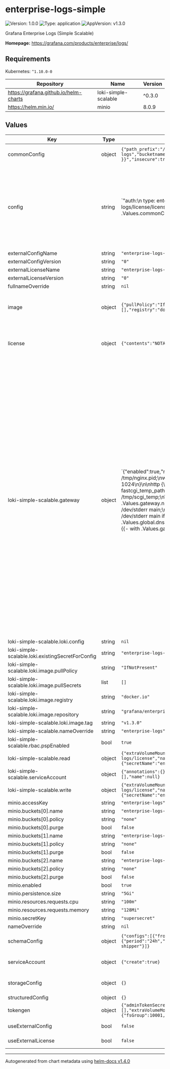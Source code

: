# enterprise-logs-simple

![Version: 1.0.0](https://img.shields.io/badge/Version-1.0.0-informational?style=flat-square) ![Type: application](https://img.shields.io/badge/Type-application-informational?style=flat-square) ![AppVersion: v1.3.0](https://img.shields.io/badge/AppVersion-v1.3.0-informational?style=flat-square)

Grafana Enterprise Logs (Simple Scalable)

**Homepage:** <https://grafana.com/products/enterprise/logs/>

## Requirements

Kubernetes: `^1.10.0-0`

| Repository | Name | Version |
|------------|------|---------|
| https://grafana.github.io/helm-charts | loki-simple-scalable | ^0.3.0 |
| https://helm.min.io/ | minio | 8.0.9 |

## Values

| Key | Type | Default | Description |
|-----|------|---------|-------------|
| commonConfig | object | `{"path_prefix":"/var/loki","replication_factor":3,"storage":{"s3":{"access_key_id":"enterprise-logs","bucketnames":"enterprise-logs-tsdb","endpoint":"{{ include \"enterprise-logs.minio\" . }}","insecure":true,"s3forcepathstyle":true,"secret_access_key":"supersecret"}}}` | Check https://grafana.com/docs/loki/latest/configuration/#common_config for more info on how to provide a common configuration |
| config | string | `"auth:\n  type: enterprise\n\nauth_enabled: true\n\nlicense:\n  path: /etc/enterprise-logs/license/license.jwt\n\ncluster_name: {{ .Release.Name }}\n\n{{- if .Values.commonConfig}}\ncommon:\n{{- toYaml .Values.commonConfig | nindent 2}}\n{{- end}}\n\nserver:\n  http_listen_port: 3100\n  grpc_listen_port: 9095\n\nadmin_client:\n  storage:\n    # TODO: type should not be necessary\n    type: s3\n    s3:\n      bucket_name: enterprise-logs-admin\n\ningester:\n  max_chunk_age: '2h'\n\ningester_client:\n  grpc_client_config:\n    max_recv_msg_size: 104857600\n    max_send_msg_size: 104857600\n\nlimits_config:\n  enforce_metric_name: false\n  reject_old_samples: true\n  reject_old_samples_max_age: 168h\n  max_cache_freshness_per_query: 10m\n\nmemberlist:\n  join_members:\n    - {{ include \"loki.fullname\" . }}-memberlist\n\nquerier:\n  query_ingesters_within: 2h\n\n{{- if .Values.schemaConfig}}\nschema_config:\n{{- toYaml .Values.schemaConfig | nindent 2}}\n{{- end}}\n\n{{- if .Values.storageConfig}}\nstorage_config:\n{{- toYaml .Values.storageConfig | nindent 2}}\n{{- end}}\n\nruler:\n  storage:\n    s3:\n      bucketnames: enterprise-logs-ruler\n  enable_alertmanager_discovery: false\n  enable_api: true\n  enable_sharding: true\n"` | Grafana Enterprise Logs configuration file |
| externalConfigName | string | `"enterprise-logs-config"` |  |
| externalConfigVersion | string | `"0"` |  |
| externalLicenseName | string | `"enterprise-logs-license"` |  |
| externalLicenseVersion | string | `"0"` |  |
| fullnameOverride | string | `nil` | Overrides the chart's computed fullname |
| image | object | `{"pullPolicy":"IfNotPresent","pullSecrets":[],"registry":"docker.io","repository":"grafana/enterprise-logs","tag":"v1.3.0"}` | Definition of the Docker image for Grafana Enterprise Logs If the image block is overwritten in a custom values file, it is also required to update the values in the `loki-simple-scalable.loki.image` block. This can be done by copying the values, or like here, by using an anchor and a pointer. |
| license | object | `{"contents":"NOTAVALIDLICENSE"}` | Grafana Enterprise Logs license In order to use Grafana Enterprise Logs features, you will need to provide the contents of your Grafana Enterprise Logs license, either by providing the contents of the license.jwt, or the name Kubernetes Secret that contains your license.jwt. To set the license contents, use the flag `--set-file 'license.contents=./license.jwt'` |
| loki-simple-scalable.gateway | object | `{"enabled":true,"nginxConfig":{"file":"worker_processes  5;  ## Default: 1\nerror_log  /dev/stderr;\npid        /tmp/nginx.pid;\nworker_rlimit_nofile 8192;\n\nevents {\n  worker_connections  4096;  ## Default: 1024\n}\n\nhttp {\n  client_body_temp_path /tmp/client_temp;\n  proxy_temp_path       /tmp/proxy_temp_path;\n  fastcgi_temp_path     /tmp/fastcgi_temp;\n  uwsgi_temp_path       /tmp/uwsgi_temp;\n  scgi_temp_path        /tmp/scgi_temp;\n\n  default_type application/octet-stream;\n  log_format   {{ .Values.gateway.nginxConfig.logFormat }}\n\n  {{- if .Values.gateway.verboseLogging }}\n  access_log   /dev/stderr  main;\n  {{- else }}\n\n  map $status $loggable {\n    ~^[23]  0;\n    default 1;\n  }\n  access_log   /dev/stderr  main  if=$loggable;\n  {{- end }}\n\n  sendfile     on;\n  tcp_nopush   on;\n  resolver {{ .Values.global.dnsService }}.{{ .Values.global.dnsNamespace }}.svc.{{ .Values.global.clusterDomain }};\n\n  {{- with .Values.gateway.nginxConfig.httpSnippet }}\n  {{ . | nindent 2 }}\n  {{- end }}\n\n  server {\n    listen             8080;\n\n    {{- if .Values.gateway.basicAuth.enabled }}\n    auth_basic           \"Loki\";\n    auth_basic_user_file /etc/nginx/secrets/.htpasswd;\n    {{- end }}\n\n    location = / {\n      return 200 'OK';\n      auth_basic off;\n    }\n\n    location = /api/prom/push {\n      proxy_pass       http://{{ include \"loki.writeFullname\" . }}.{{ .Release.Namespace }}.svc.{{ .Values.global.clusterDomain }}:3100$request_uri;\n    }\n\n    location = /api/prom/tail {\n      proxy_pass       http://{{ include \"loki.readFullname\" . }}.{{ .Release.Namespace }}.svc.{{ .Values.global.clusterDomain }}:3100$request_uri;\n      proxy_set_header Upgrade $http_upgrade;\n      proxy_set_header Connection \"upgrade\";\n    }\n\n    location ~ /api/prom/.* {\n      proxy_pass       http://{{ include \"loki.readFullname\" . }}.{{ .Release.Namespace }}.svc.{{ .Values.global.clusterDomain }}:3100$request_uri;\n    }\n\n    location = /loki/api/v1/push {\n      proxy_pass       http://{{ include \"loki.writeFullname\" . }}.{{ .Release.Namespace }}.svc.{{ .Values.global.clusterDomain }}:3100$request_uri;\n    }\n\n    location = /loki/api/v1/tail {\n      proxy_pass       http://{{ include \"loki.readFullname\" . }}.{{ .Release.Namespace }}.svc.{{ .Values.global.clusterDomain }}:3100$request_uri;\n      proxy_set_header Upgrade $http_upgrade;\n      proxy_set_header Connection \"upgrade\";\n    }\n\n    location ~ /loki/api/.* {\n      proxy_pass       http://{{ include \"loki.readFullname\" . }}.{{ .Release.Namespace }}.svc.{{ .Values.global.clusterDomain }}:3100$request_uri;\n    }\n\n    location ~ /admin/api/.* {\n      proxy_pass       http://{{ include \"loki.writeFullname\" . }}.{{ .Release.Namespace }}.svc.{{ .Values.global.clusterDomain }}:3100$request_uri;\n    }\n\n    location ~ /compactor/.* {\n      proxy_pass       http://{{ include \"loki.readFullname\" . }}.{{ .Release.Namespace }}.svc.{{ .Values.global.clusterDomain }}:3100$request_uri;\n    }\n\n    location ~ /distributor/.* {\n      proxy_pass       http://{{ include \"loki.writeFullname\" . }}.{{ .Release.Namespace }}.svc.{{ .Values.global.clusterDomain }}:3100$request_uri;\n    }\n\n    location ~ /ring {\n      proxy_pass       http://{{ include \"loki.writeFullname\" . }}.{{ .Release.Namespace }}.svc.{{ .Values.global.clusterDomain }}:3100$request_uri;\n    }\n\n    location ~ /ingester/.* {\n      proxy_pass       http://{{ include \"loki.writeFullname\" . }}.{{ .Release.Namespace }}.svc.{{ .Values.global.clusterDomain }}:3100$request_uri;\n    }\n\n    location ~ /ruler/.* {\n      proxy_pass       http://{{ include \"loki.readFullname\" . }}.{{ .Release.Namespace }}.svc.{{ .Values.global.clusterDomain }}:3100$request_uri;\n    }\n\n    location ~ /scheduler/.* {\n      proxy_pass       http://{{ include \"loki.readFullname\" . }}.{{ .Release.Namespace }}.svc.{{ .Values.global.clusterDomain }}:3100$request_uri;\n    }\n\n    {{- with .Values.gateway.nginxConfig.serverSnippet }}\n    {{ . | nindent 4 }}\n    {{- end }}\n  }\n}\n"}}` | Override gateway nginx.conf to include admin-api routes |
| loki-simple-scalable.loki.config | string | `nil` |  |
| loki-simple-scalable.loki.existingSecretForConfig | string | `"enterprise-logs-config"` |  |
| loki-simple-scalable.loki.image.pullPolicy | string | `"IfNotPresent"` |  |
| loki-simple-scalable.loki.image.pullSecrets | list | `[]` |  |
| loki-simple-scalable.loki.image.registry | string | `"docker.io"` |  |
| loki-simple-scalable.loki.image.repository | string | `"grafana/enterprise-logs"` |  |
| loki-simple-scalable.loki.image.tag | string | `"v1.3.0"` |  |
| loki-simple-scalable.nameOverride | string | `"enterprise-logs"` |  |
| loki-simple-scalable.rbac.pspEnabled | bool | `true` |  |
| loki-simple-scalable.read | object | `{"extraVolumeMounts":[{"mountPath":"/etc/enterprise-logs/license","name":"license"}],"extraVolumes":[{"name":"license","secret":{"secretName":"enterprise-logs-license"}}],"replicas":3}` | Configuration for the `read` target |
| loki-simple-scalable.serviceAccount | object | `{"annotations":{},"automountServiceAccountToken":true,"create":true,"imagePullSecrets":[],"name":null}` | Definition of the ServiceAccount for containers |
| loki-simple-scalable.write | object | `{"extraVolumeMounts":[{"mountPath":"/etc/enterprise-logs/license","name":"license"}],"extraVolumes":[{"name":"license","secret":{"secretName":"enterprise-logs-license"}}],"replicas":3}` | Configuration for the `write` target |
| minio.accessKey | string | `"enterprise-logs"` |  |
| minio.buckets[0].name | string | `"enterprise-logs-tsdb"` |  |
| minio.buckets[0].policy | string | `"none"` |  |
| minio.buckets[0].purge | bool | `false` |  |
| minio.buckets[1].name | string | `"enterprise-logs-admin"` |  |
| minio.buckets[1].policy | string | `"none"` |  |
| minio.buckets[1].purge | bool | `false` |  |
| minio.buckets[2].name | string | `"enterprise-logs-ruler"` |  |
| minio.buckets[2].policy | string | `"none"` |  |
| minio.buckets[2].purge | bool | `false` |  |
| minio.enabled | bool | `true` |  |
| minio.persistence.size | string | `"5Gi"` |  |
| minio.resources.requests.cpu | string | `"100m"` |  |
| minio.resources.requests.memory | string | `"128Mi"` |  |
| minio.secretKey | string | `"supersecret"` |  |
| nameOverride | string | `nil` |  |
| schemaConfig | object | `{"configs":[{"from":"2020-09-07","index":{"period":"24h","prefix":"loki_index_"},"object_store":"filesystem","schema":"v11","store":"boltdb-shipper"}]}` | Check https://grafana.com/docs/loki/latest/configuration/#schema_config for more info on how to configure schemas |
| serviceAccount | object | `{"create":true}` | Definition of the ServiceAccount for containers Any additional configuration of the ServiceAccount has to be done in `loki-simple-scalable.serviceAccount`. |
| storageConfig | object | `{}` | Check https://grafana.com/docs/loki/latest/configuration/#storage_config for more info on how to configure storages |
| structuredConfig | object | `{}` |  |
| tokengen | object | `{"adminTokenSecret":"gel-admin-token","annotations":{},"enable":true,"env":[],"extraArgs":[],"extraVolumeMounts":[],"extraVolumes":[],"labels":{},"securityContext":{"fsGroup":10001,"runAsGroup":10001,"runAsNonRoot":true,"runAsUser":10001}}` | Configuration for `tokengen` target |
| useExternalConfig | bool | `false` | External config.yaml A GEL configuration file may be provided as Kubernetes Secret outside of this Helm chart. |
| useExternalLicense | bool | `false` | External license.jwt A GEL license file may be provided as Kubernetes Secret outside of this Helm chart. |

----------------------------------------------
Autogenerated from chart metadata using [helm-docs v1.4.0](https://github.com/norwoodj/helm-docs/releases/v1.4.0)
